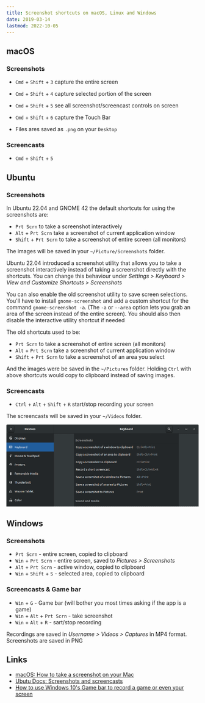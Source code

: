 ```yaml
---
title: Screenshot shortcuts on macOS, Linux and Windows
date: 2019-03-14
lastmod: 2022-10-05
---
```


## macOS

### Screenshots

- `Cmd` + `Shift` + `3` capture the entire screen
- `Cmd` + `Shift` + `4` capture selected portion of the screen
- `Cmd` + `Shift` + `5` see all screenshot/screencast controls on screen
- `Cmd` + `Shift` + `6` capture the Touch Bar

- Files ares saved as `.png` on your `Desktop`

### Screencasts

- `Cmd` + `Shift` + `5`

## Ubuntu

### Screenshots

In Ubuntu 22.04 and GNOME 42 the default shortcuts for using the screenshots are:

- `Prt Scrn` to take a screenshot interactively
- `Alt` + `Prt Scrn` take a screenshot of current application window
- `Shift` + `Prt Scrn` to take a screenshot of entire screen (all monitors)

The images will be saved in your `~/Picture/Screenshots` folder.

Ubuntu 22.04 introduced a screenshot utility that allows you to take a screenshot interactively instead of taking a screenshot directly with the shortcuts. You can change this behaviour under _Settings > Keyboard > View and Customize Shortcuts > Screenshots_

You can also enable the old screenshot utility to save screen selections. You'll have to install `gnome-screenshot` and add a custom shortcut for the command `gnome-screenshot -a`. (The `-a` or `--area` option lets you grab an area of the screen instead of the entire screen). You should also then disable the interactive utility shortcut if needed

The old shortcuts used to be:

- `Prt Scrn` to take a screenshot of entire screen (all monitors)
- `Alt` + `Prt Scrn` take a screenshot of current application window
- `Shift` + `Prt Scrn` to take a screenshot of an area you select

And the images were be saved in the `~/Pictures` folder. Holding `Ctrl` with above shortcuts would copy to clipboard instead of saving images.
### Screencasts

- `Ctrl` + `Alt` + `Shift` + `R` start/stop recording your screen

The screencasts will be saved in your `~/Videos` folder.

![Ubuntu Keybaord Shortcuts for Screenshots](./images/ubuntu_screenshot_shortcuts.png)

## Windows

### Screenshots

- `Prt Scrn` - entire screen, copied to clipboard
- `Win` + `Prt Scrn` - entire screen, saved to _Pictures > Screenshots_
- `Alt` + `Prt Scrn` - active window, copied to clipboard
- `Win` + `Shift` + `S` - selected area, copied to clipboard

### Screencasts & Game bar

- `Win` + `G` - Game bar (will bother you most times asking if the app is a game)
- `Win` + `Alt` + `Prt Scrn` - take screenshot
- `Win` + `Alt` + `R` - sart/stop recording

Recordings are saved in _Username > Videos > Captures_ in MP4 format. Screenshots are saved in PNG

## Links

- [macOS: How to take a screenshot on your Mac](https://support.apple.com/en-us/HT201361)
- [Ubutu Docs: Screenshots and screencasts](https://help.ubuntu.com/stable/ubuntu-help/screen-shot-record.html)
- [How to use Windows 10's Game bar to record a game or even your screen](https://www.polygon.com/2015/7/31/9081715/windows-10-game-bar-how-to-record-screen-video)
